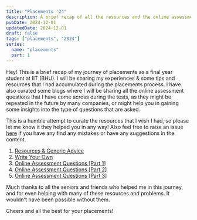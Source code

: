 ```yaml
---
title: "Placements '24"
description: A brief recap of all the resources and the online assessments I came across during the placement season of 2024.
pubDate: 2024-12-01
updatedDate: 2024-12-01
draft: false
tags: ["placements", "2024"]
series:
  name: "placements"
  part: 1
---
```


Hey! This is a brief recap of my journey of placements as a final year student at IIT (BHU). I will be sharing my experiences & some tips and resources that I had accumulated during the placements process. I have also curated some blogs where I will be sharing all the online assessment questions that I have come across during the tests, as they might be repeated in the future by many companies, or might help you in gaining some insights into the type of questions that are asked.

This is a humble attempt to curate the resources that I wish I had, so please let me know it they helped you in any way! Also feel free to raise an issue [here](https://github.com/EshaanAgg/web/issues) if you have any find any mistakes or have any suggestions in the content.

1. [Resources & Generic Advice](/blog/placements/resources)
2. [Write Your Own](/blog/placements/write_your_own)
3. [Online Assessment Questions [Part 1]](/blog/placements/oa_1)
4. [Online Assessment Questions [Part 2]](/blog/placements/oa_2)
5. [Online Assessment Questions [Part 3]](/blog/placements/oa_3)

Much thanks to all the seniors and friends who helped me in this journey, and for even helping with many of these resources and problems. It wouldn't have been possible without them.

Cheers and all the best for your placements!
